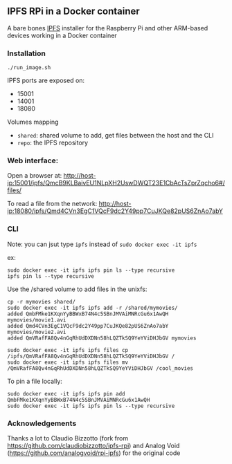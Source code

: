 ## IPFS RPi in a Docker container

A bare bones [IPFS](https://ipfs.io) installer for the Raspberry Pi and other ARM-based devices working in a Docker container

### Installation

  ````SHELL
  ./run_image.sh
  ````

  IPFS ports are exposed on:
  - 15001
  - 14001
  - 18080

  Volumes mapping
  - `shared`: shared volume to add, get files between the host and the CLI
  - `repo`: the IPFS repository

### Web interface:

  Open a browser at:
  [http://host-ip:15001/ipfs/QmcB9KLBaivEU1NLpXH2UswDWQT23E1CbAcTsZprZqcho6#/files/](http://host-ip:15001/ipfs/QmfQkD8pBSBCBxWEwFSu4XaDVSWK6bjnNuaWZjMyQbyDub/#/files/)
  
  To read a file from the network:
  [http://host-ip:18080/ipfs/Qmd4CVn3EgC1VQcF9dc2Y49pp7CuJKQe82pUS6ZnAo7abY](http://host-ip:18080/ipfs/Qmd4CVn3EgC1VQcF9dc2Y49pp7CuJKQe82pUS6ZnAo7abY)
  
### CLI

  Note: you can jsut type `ipfs` instead of `sudo docker exec -it ipfs`

  ex:
  ````SHELL
  sudo docker exec -it ipfs ipfs pin ls --type recursive
  ipfs pin ls --type recursive
  ````
  
  Use the /shared volume to add files in the unixfs:
  ````
  cp -r mymovies shared/
  sudo docker exec -it ipfs ipfs add -r /shared/mymovies/
  added QmbFMke1KXqnYyBBWxB74N4c5SBnJMVAiMNRcGu6x1AwQH mymovies/movie1.avi
  added Qmd4CVn3EgC1VQcF9dc2Y49pp7CuJKQe82pUS6ZnAo7abY mymovies/movie2.avi
  added QmVRafFA8Qv4nGqRhUdDXDNn58hLQZTkSQ9YeYViDHJbGV mymovies
  
  sudo docker exec -it ipfs ipfs files cp /ipfs/QmVRafFA8Qv4nGqRhUdDXDNn58hLQZTkSQ9YeYViDHJbGV /
  sudo docker exec -it ipfs ipfs files mv /QmVRafFA8Qv4nGqRhUdDXDNn58hLQZTkSQ9YeYViDHJbGV /cool_movies
  ````
  
  To pin a file locally:
  ````SHELL
  sudo docker exec -it ipfs ipfs pin add QmbFMke1KXqnYyBBWxB74N4c5SBnJMVAiMNRcGu6x1AwQH
  sudo docker exec -it ipfs ipfs pin ls --type recursive
  ````
  
### Acknowledgements

Thanks a lot to Claudio Bizzotto (fork from https://github.com/claudiobizzotto/ipfs-rpi) and Analog Void (https://github.com/analogvoid/rpi-ipfs) for the original code

